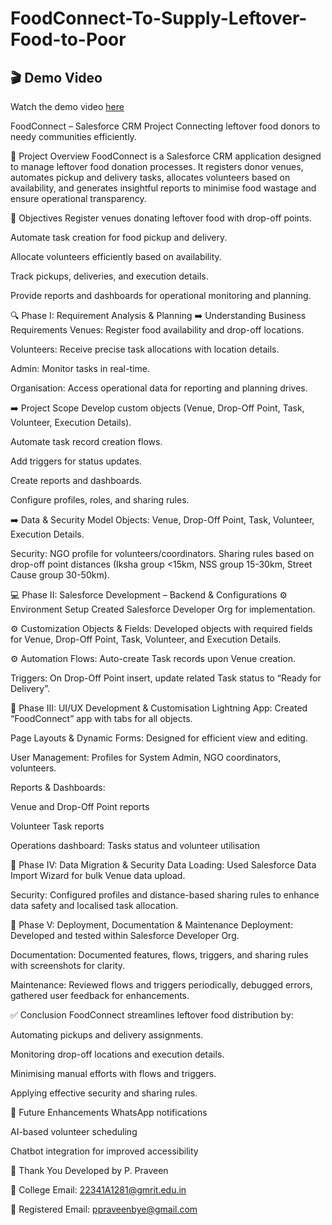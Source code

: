 # FoodConnect-To-Supply-Leftover-Food-to-Poor
## 🎬 Demo Video

Watch the demo video [here](https://drive.google.com/file/d/1kpXndSnu7L2jpXmfva0OBzScDG0iz3c-/view?usp=sharing)


FoodConnect – Salesforce CRM Project
Connecting leftover food donors to needy communities efficiently.

🚀 Project Overview
FoodConnect is a Salesforce CRM application designed to manage leftover food donation processes. It registers donor venues, automates pickup and delivery tasks, allocates volunteers based on availability, and generates insightful reports to minimise food wastage and ensure operational transparency.

🎯 Objectives
Register venues donating leftover food with drop-off points.

Automate task creation for food pickup and delivery.

Allocate volunteers efficiently based on availability.

Track pickups, deliveries, and execution details.

Provide reports and dashboards for operational monitoring and planning.

🔍 Phase I: Requirement Analysis & Planning
➡️ Understanding Business Requirements
Venues: Register food availability and drop-off locations.

Volunteers: Receive precise task allocations with location details.

Admin: Monitor tasks in real-time.

Organisation: Access operational data for reporting and planning drives.

➡️ Project Scope
Develop custom objects (Venue, Drop-Off Point, Task, Volunteer, Execution Details).

Automate task record creation flows.

Add triggers for status updates.

Create reports and dashboards.

Configure profiles, roles, and sharing rules.

➡️ Data & Security Model
Objects: Venue, Drop-Off Point, Task, Volunteer, Execution Details.

Security: NGO profile for volunteers/coordinators. Sharing rules based on drop-off point distances (Iksha group <15km, NSS group 15-30km, Street Cause group 30-50km).

💻 Phase II: Salesforce Development – Backend & Configurations
⚙️ Environment Setup
Created Salesforce Developer Org for implementation.

⚙️ Customization
Objects & Fields: Developed objects with required fields for Venue, Drop-Off Point, Task, Volunteer, and Execution Details.

⚙️ Automation
Flows: Auto-create Task records upon Venue creation.

Triggers: On Drop-Off Point insert, update related Task status to “Ready for Delivery”.

🎨 Phase III: UI/UX Development & Customisation
Lightning App: Created “FoodConnect” app with tabs for all objects.

Page Layouts & Dynamic Forms: Designed for efficient view and editing.

User Management: Profiles for System Admin, NGO coordinators, volunteers.

Reports & Dashboards:

Venue and Drop-Off Point reports

Volunteer Task reports

Operations dashboard: Tasks status and volunteer utilisation

🔐 Phase IV: Data Migration & Security
Data Loading: Used Salesforce Data Import Wizard for bulk Venue data upload.

Security: Configured profiles and distance-based sharing rules to enhance data safety and localised task allocation.

🚀 Phase V: Deployment, Documentation & Maintenance
Deployment: Developed and tested within Salesforce Developer Org.

Documentation: Documented features, flows, triggers, and sharing rules with screenshots for clarity.

Maintenance: Reviewed flows and triggers periodically, debugged errors, gathered user feedback for enhancements.

✅ Conclusion
FoodConnect streamlines leftover food distribution by:

Automating pickups and delivery assignments.

Monitoring drop-off locations and execution details.

Minimising manual efforts with flows and triggers.

Applying effective security and sharing rules.

🌟 Future Enhancements
WhatsApp notifications

AI-based volunteer scheduling

Chatbot integration for improved accessibility

🙏 Thank You
Developed by P. Praveen

📧 College Email: 22341A1281@gmrit.edu.in

📧 Registered Email: ppraveenbye@gmail.com
